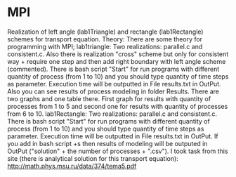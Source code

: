 # MPI
Realization of left angle (lab1Triangle) and rectangle (lab1Rectangle) schemes for transport equation.
  Theory:
There are some theory for programming with MPI;
  lab1triangle:
Two realizations: parallel.c and consistent.c.
Also there is realization "cross" scheme but only for consistent way + require one step and then add right boundary with left angle scheme (commented).
There is bash script "Start" for run programs with different quantity of process (from 1 to 10) and you should type quantity of time steps as parameter. Execution time will be outputted in File results.txt in OutPut. 
Also you can see results of process modeling in folder Results. There are two graphs and one table there.
First graph for results with quantity of processes from 1 to 5 and second one for results with quantity of processes from 6 to 10.
  lab1Rectangle:
Two realizations: parallel.c and consistent.c.
There is bash script "Start" for run programs with different quantity of process (from 1 to 10) and you should type quantity of time steps as parameter. Execution time will be outputted in File results.txt in OutPut. 
If you add in bash script +s then results of modeling will be outputed in OutPut ("solution" + the number of processes + ".csv").
I took task from this site (there is analytical solution for this transport equation): http://math.phys.msu.ru/data/374/tema5.pdf
